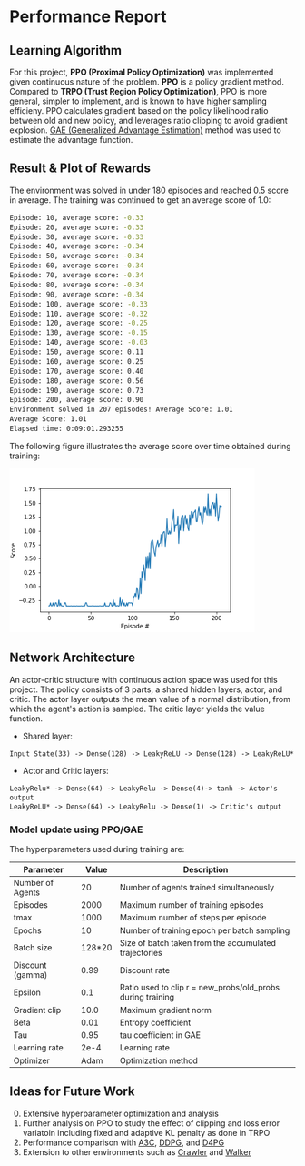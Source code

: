 # Performance Report

## Learning Algorithm
For this project, **PPO (Proximal Policy Optimization)**
was implemented given continuous nature of the problem. **PPO** is a policy gradient method.  Compared to **TRPO (Trust Region Policy Optimization)**,
PPO is more general, simpler to implement, and is known to have higher sampling efficieny.
PPO calculates gradient based on the policy likelihood ratio between old and new policy, and leverages ratio clipping
to avoid gradient explosion. [GAE (Generalized Advantage Estimation)](https://arxiv.org/abs/1506.02438) method was used to estimate the advantage function.

## Result & Plot of Rewards
The environment was solved in under 180 episodes and reached 0.5 score in average. The training was continued to get an average score of 1.0:

```bash
Episode: 10, average score: -0.33
Episode: 20, average score: -0.33
Episode: 30, average score: -0.33
Episode: 40, average score: -0.34
Episode: 50, average score: -0.34
Episode: 60, average score: -0.34
Episode: 70, average score: -0.34
Episode: 80, average score: -0.34
Episode: 90, average score: -0.34
Episode: 100, average score: -0.33
Episode: 110, average score: -0.32
Episode: 120, average score: -0.25
Episode: 130, average score: -0.15
Episode: 140, average score: -0.03
Episode: 150, average score: 0.11
Episode: 160, average score: 0.25
Episode: 170, average score: 0.40
Episode: 180, average score: 0.56
Episode: 190, average score: 0.73
Episode: 200, average score: 0.90
Environment solved in 207 episodes!	Average Score: 1.01
Average Score: 1.01
Elapsed time: 0:09:01.293255
```

The following figure illustrates the average score over time obtained during training:

![scores_plot](./scores_plot_207e.png)

## Network Architecture
An actor-critic structure with continuous action space was used for this project. The policy consists of 3 parts, a shared hidden layers, actor, and critic.
The actor layer outputs the mean value of a normal distribution, from which the agent's action is sampled. The critic layer yields the value function.

- Shared layer:
```
Input State(33) -> Dense(128) -> LeakyReLU -> Dense(128) -> LeakyReLU*
```
- Actor and Critic layers:
```
LeakyRelu* -> Dense(64) -> LeakyRelu -> Dense(4)-> tanh -> Actor's output
LeakyReLU* -> Dense(64) -> LeakyRelu -> Dense(1) -> Critic's output
```

### Model update using PPO/GAE
The hyperparameters used during training are:

Parameter | Value | Description
------------ | ------------- | -------------
Number of Agents | 20 | Number of agents trained simultaneously
Episodes | 2000 | Maximum number of training episodes
tmax | 1000 | Maximum number of steps per episode
Epochs | 10 | Number of training epoch per batch sampling
Batch size | 128*20 | Size of batch taken from the accumulated  trajectories
Discount (gamma) | 0.99 | Discount rate 
Epsilon | 0.1 | Ratio used to clip r = new_probs/old_probs during training
Gradient clip | 10.0 | Maximum gradient norm 
Beta | 0.01 | Entropy coefficient 
Tau | 0.95 | tau coefficient in GAE
Learning rate | 2e-4 | Learning rate 
Optimizer | Adam | Optimization method

## Ideas for Future Work
0. Extensive hyperparameter optimization and analysis
1. Further analysis on PPO to study the effect of clipping and loss error variatoin including fixed and adaptive KL penalty as done in TRPO
2. Performance comparison with [A3C](https://openreview.net/pdf?id=SyZipzbCb), [DDPG](https://arxiv.org/abs/1509.02971), and [D4PG](https://arxiv.org/pdf/1602.01783.pdf)
3. Extension to other environments such as [Crawler](https://github.com/Unity-Technologies/ml-agents/blob/master/docs/Learning-Environment-Examples.md#crawler) 
and [Walker](https://github.com/Unity-Technologies/ml-agents/blob/master/docs/Learning-Environment-Examples.md#walker)
